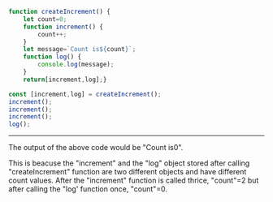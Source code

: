```js
function createIncrement() {
    let count=0;
    function increment() {
        count++;
    }
    let message=`Count is${count}`;
    function log() {
        console.log(message);
    }
    return[increment,log];}

const [increment,log] = createIncrement();
increment();
increment();
increment();
log();

```


___

The output of the above code would be "Count is0". 

This is beacuse the "increment" and the "log" object stored after calling "createIncrement" function are two different objects and have different count values.
After the "increment" function is called thrice, "count"=2 but after calling the "log' function once, "count"=0.
